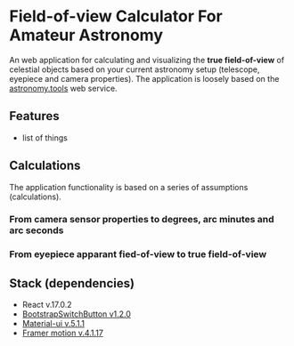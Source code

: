 # Field-of-view Calculator For Amateur Astronomy  
An web application for calculating and visualizing the **true field-of-view** of celestial objects based on your current astronomy setup (telescope, eyepiece and camera properties). The application is loosely based on the [astronomy.tools](https://astronomy.tools/calculators/field_of_view/) web service.

## Features

* list of things 

## Calculations 
The application functionality is based on a series of assumptions (calculations).  

### From camera sensor properties to degrees, arc minutes and arc seconds
### From eyepiece apparant fied-of-view to true field-of-view 

## Stack (dependencies)
* React v.17.0.2
* [BootstrapSwitchButton v1.2.0](https://www.npmjs.com/package/bootstrap-switch-button-react)
* [Material-ui v.5.1.1](https://mui.com/)
* [Framer motion v.4.1.17](https://www.npmjs.com/package/framer-motion)
